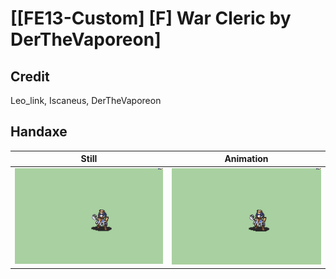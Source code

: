 # [\[FE13-Custom\] \[F\] War Cleric by DerTheVaporeon]

## Credit

Leo_link, Iscaneus, DerTheVaporeon
	
## Handaxe

| Still | Animation |
| :---: | :-------: |
| ![Handaxe still](./Handaxe_000.png) | ![Handaxe animation](./Handaxe.gif) |
